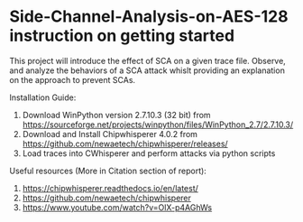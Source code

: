 # Side-Channel-Analysis-on-AES-128 instruction on getting started 

This project will introduce the effect of SCA on a given trace file. Observe, and analyze the behaviors of a SCA attack whislt providing an explanation on the approach to prevent SCAs.

Installation Guide:
1. Download WinPython version 2.7.10.3 (32 bit) from https://sourceforge.net/projects/winpython/files/WinPython_2.7/2.7.10.3/ 
2. Download and Install Chipwhisperer 4.0.2 from https://github.com/newaetech/chipwhisperer/releases/
3. Load traces into CWhisperer and perform attacks via python scripts

Useful resources (More in Citation section of report): 
1. https://chipwhisperer.readthedocs.io/en/latest/ 
2. https://github.com/newaetech/chipwhisperer 
3. https://www.youtube.com/watch?v=OlX-p4AGhWs
